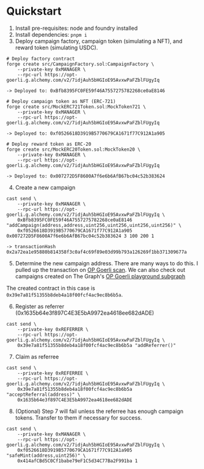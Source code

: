 # Quickstart
1. Install pre-requisites: node and foundry installed
2. Install dependencies: `pnpm i`
3. Deploy campaign factory, campaign token (simulating a NFT), and reward token (simulating USDC).
```
# Deploy factory contract
forge create src/CampaignFactory.sol:CampaignFactory \
    --private-key 0xMANAGER \
    --rpc-url https://opt-goerli.g.alchemy.com/v2/7idjAuh5bHGIoE95AvxwPaFZblFUgyIq

-> Deployed to: 0xBfb8395FC0FE59f46A7557275782268ce0aE8146

# Deploy campaign token as NFT (ERC-721)
forge create src/MockERC721Token.sol:MockToken721 \
    --private-key 0xMANAGER \
    --rpc-url https://opt-goerli.g.alchemy.com/v2/7idjAuh5bHGIoE95AvxwPaFZblFUgyIq

-> Deployed to: 0xf0526618D3919B5770679CA1671f77C912A1a905

# Deploy reward token as ERC-20 
forge create src/MockERC20Token.sol:MockToken20 \
    --private-key 0xMANAGER \
    --rpc-url https://opt-goerli.g.alchemy.com/v2/7idjAuh5bHGIoE95AvxwPaFZblFUgyIq

-> Deployed to: 0x007272D5F8600A7f6e6b6AfB67bc04c52b383624
```

4. Create a new campaign
```
cast send \
    --private-key 0xMANAGER \
    --rpc-url https://opt-goerli.g.alchemy.com/v2/7idjAuh5bHGIoE95AvxwPaFZblFUgyIq \
    0xBfb8395FC0FE59f46A7557275782268ce0aE8146 "addCampaign(address,address,uint256,uint256,uint256,uint256)" \
    0xf0526618D3919B5770679CA1671f77C912A1a905 0x007272D5F8600A7f6e6b6AfB67bc04c52b383624 3 100 200 1

-> transactionHash         0x2a72ea1e95880b814358f3c0af4c69f89e03d99b793a126269f1bb371309677a
```

5. Determine the new campaign address. There are many ways to do this. I pulled up the transaction on [OP Goerli scan](https://goerli-optimism.etherscan.io/tx/0x2a72ea1e95880b814358f3c0af4c69f89e03d99b793a126269f1bb371309677a#eventlog).
We can also check out campaigns created on The Graph's [OP Goerli playground subgraph](https://thegraph.com/studio/subgraph/refer-optimism-goerli/playground)

 The created contract in this case is `0x39e7a81f51355b8deb4a18f00fcf4ac9ec8b6b5a`.


6. Register as referrer (0x1635b64e3f897C4E3E5bA9972ea4618ee682dADE)
```
cast send \
    --private-key 0xREFERRER \
    --rpc-url https://opt-goerli.g.alchemy.com/v2/7idjAuh5bHGIoE95AvxwPaFZblFUgyIq \
    0x39e7a81f51355b8deb4a18f00fcf4ac9ec8b6b5a "addReferrer()"
```

7. Claim as referree
```
cast send \
    --private-key 0xREFERREE \
    --rpc-url https://opt-goerli.g.alchemy.com/v2/7idjAuh5bHGIoE95AvxwPaFZblFUgyIq \
    0x39e7a81f51355b8deb4a18f00fcf4ac9ec8b6b5a "acceptReferral(address)" \
    0x1635b64e3f897C4E3E5bA9972ea4618ee682dADE
```

8. (Optional) Step 7 will fail unless the referree has enough campaign tokens. Transfer to them if necessary for success.
```
cast send \
    --private-key 0xMANAGER \
    --rpc-url https://opt-goerli.g.alchemy.com/v2/7idjAuh5bHGIoE95AvxwPaFZblFUgyIq \
    0xf0526618D3919B5770679CA1671f77C912A1a905 "safeMint(address,uint256)" \
    0x414afCBd5C0Cf1babe79eF1C5d34C77Ba2F991ba 1
```